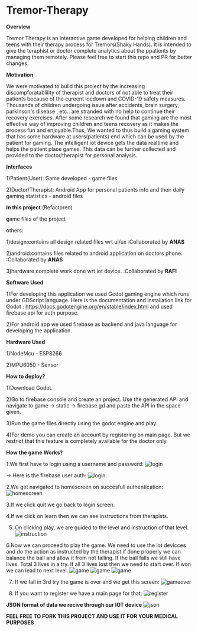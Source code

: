 # Tremor-Therapy

**Overview**

Tremor Therapy is an interactive game developed for helping children and teens with their therapy process for Tremors(Shaky Hands). It is intended to give the teraphist or doctor complete analytics about the ppatients by managing them remotely. Please feel free to start this repo and PR for better changes.


**Motivation**

We were motivated to build this project by the increasing discompforatablility of therapist and doctors of not able to treat their patients because of the cureent locdown and COVID-19 safety measures. Thousands of children undergoing issue after accidents, brain surgery, parkinson's disease , etc.. are stranded with no help to continue their recovery exercises. After some research we found that gaming are the most effective way of improving children and teens recovery as it makes the process fun and enjoyable.Thus, We wanted to thus build a gaming system that has some hardware at users(patients) end which can be used by the patient for gaming. The intelligent iot device gets the data realtime and helps the patient place games. This data can be further collected and provided to the doctor/therapist for personal analysis.


**Interfaces**

1)Patient(User): Game developed - game files

2)Doctor/Therapist: Android App for personal patients info and their daily gaming statistics - android files


**In this project** (Refactored)

game files of the project

others:

1)design:contains all design related files wrt ui/ux  :Collaborated by **ANAS**

2)android:contains files related to android application on doctors phone. :Collaborated by **ANAS**

3)hardware:complete work done wrt iot device.  :Collaborated by **RAFI**


**Software Used**

1)For developing this application we used Godot gaming engine which runs under GDScript language. Here is the documentation and installation link for Godot : https://docs.godotengine.org/en/stable/index.html  and used firebase api for auth purpose.

2)For android app we used firebase as backend and java language for developing the application.


**Hardware Used**

1)NodeMcu - ESP8266

2)MPU6050 - Sensor


**How to deploy?**

1)Download Godot.

2)Go to firebase console and create an project. Use the generated API and navigate to game -> static -> firebase.gd and paste the API in the space given.

3)Run the game files directly using the godot engine and play.

4)For demo you can create an account by registering on main page. But we restrict that this feature is completely available for the doctor only.


**How the game Works?**

1.We first have to login using a username and password:
![login](others/screenshots/screenshots/login.png)

-> Here is the firebase user auth:
![login](others/screenshots/screenshots/firebase.png)


2.We get navigated to homescreen on succesfull authentication:
![homescreen](others/screenshots/screenshots/homescreen.png)

3.If we click quit we go back to login screen.

4.If we click on learn then we can see instructions from therapists.

5. On clicking play, we are guided to the level and instruction of that level.
![instruction](others/screenshots/screenshots/instruction.png)

6.Now we can proceed to play the game. We need to use the iot devicces and do the action as instructed by the therapist if done properly we can balance the ball and allow it from not falling. If the ball falls we still have lives. Total 3 lives in a try. If all 3 lives lost then we need to start over. If won we can lead to next level.
![game](others/screenshots/screenshots/game.png)
![game](others/screenshots/screenshots/game2.png)
![game](others/screenshots/screenshots/game3.png)

7. If we fail in 3rd try the game is over and we get this screen:
![gameover](others/screenshots/screenshots/gameover.png)

8. If you want to register we have a main page for that:
![register](others/screenshots/screenshots/register.png)


**JSON format of data we recive through our IOT device**
![json](others/screenshots/screenshots/jsond.png)

**FEEL FREE TO FORK THIS PROJECT AND USE IT FOR YOUR MEDICAL PURPOSES**



